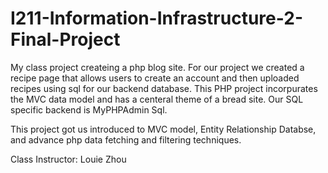 # I211-Information-Infrastructure-2-Final-Project

My class project createing a php blog site. For our project we created a recipe page that allows users to create an account and then uploaded recipes using sql for our backend database. 
This PHP project incorpurates the MVC data model and has a centeral theme of a bread site. Our SQL specific backend is MyPHPAdmin Sql. 

This project got us introduced to MVC model, Entity Relationship Databse, and advance php data fetching and filtering techniques.

Class Instructor: Louie Zhou
